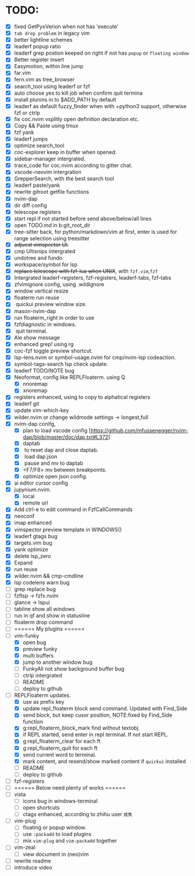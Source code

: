 # TODO:
- [x] fixed GetPyxVerion when not has 'execute'
- [x] `tab drop problem` in legacy vim
- [x] better lightline schemes
- [x] leaderf popup ratio
- [x] leaderf grep postion keeped on right if not has `popup` or `floating window`
- [x] Better register insert
- [x] Easymotion, within line jump
- [x] far.vim
- [x] fern.vim as tree_browser
- [x] search_tool using leaderf or fzf
- [x] auto choose yes to kill job when confirm quit termina
- [x] install plunins in to $ADD_PATH by default
- [x] leaderf as default fuzzy_finder when with +python3 support, otherwise fzf or ctrlp
- [x] fix coc.nvim vsplitly open definition declaration etc.
- [x] Copy && Paste using tmux
- [x] fzf yank
- [x] leaderf jumps
- [x] optimize search_tool
- [x] coc-explorer keep in buffer when opened.
- [x] sidebar-manager intergrated.
- [x] trace_code for coc.nvim according to gitter chat.
- [x] vscode-neovim intergration
- [x] GrepperSearch, with the best search tool
- [x] leaderf paste/yank
- [x] rewrite gitroot getfile functions
- [x] nvim-dap
- [x] dir diff config
- [x] telescope registers
- [x] start repl if not started before send above/below/all lines
- [x] open TODO.md in b:git_root_dir
- [x] tree-sitter back, for python/markdown/vim at first, enter is used for range selection using treesitter
- [x] ~~adjuest vimspector UI.~~
- [x] cmp Ultisnips intergrated
- [x] undotree and fundo
- [x] workspace/symbol for lsp
- [x] ~~replace telescope with fzf-lua when UNIX~~, with `fzf.vim`,`fzf`
- [x] Intergrated leaderf-registers, fzf-registers, leaderf-tabs, fzf-tabs
- [x] zfvimignore config, using .wildignore
- [x] window vertical resize
- [x] floaterm run reuse
- [x] <C-h> quickui preview window size.
- [x] mason-nvim-dap
- [x] run floaterm_right in order to use <M-->
- [x] fzfdiagnostic in windows.
- [x] <M-Q> quit terminal.
- [x] Ale show message
- [x] enhanced grep! using rg
- [x] coc-fzf toggle preview shortcut.
- [x] lsp-lens.nvim or symbol-usage.nvim for cmp/nvim-lsp codeaction.
- [x] symbol-tags-search lsp check update.
- [x] leaderf TODO/NOTE bug
- [x] Neoformat, config like REPLFloaterm. using Q
  - [x] nnoremap
  - [x] xnoremap
- [x] registers enhanced, using <M-y> to copy to alphatical registers
- [x] leaderf git
- [x] update vim-which-key
- [x] wilder.nvim or change wildmode settings -> longest,full
- [x] nvim-dap conifg,
  - [x] plan to load vscode config [https://github.com/mfussenegger/nvim-dap/blob/master/doc/dap.txt#L372]
  - [x] daptab
  - [x] <F3> to reset dap and close daptab.
  - [x] <F5> load dap.json
  - [x] <F6> pause and mv to daptab
  - [x] <F7/F8> mv between breakpoints.
  - [x] optimize open json config.
- [x] ai editor cursor config
- [x] jupynium.nvim.
  - [x] local
  - [x] remote url
- [x] Add ctrl-e to edit command in FzfCallCommands
- [x] neoconf
- [x] imap <C-f> enhanced
- [x] vimspector preview template in WINDOWS()
- [x] leaderf gtags bug
- [x] targets.vim bug
- [x] yank optimize
- [x] delete lsp_zero
- [x] Expand
- [x] run reuse
- [x] wilder.nvim && cmp-cmdline
- [x] lsp codelens warn bug
- [ ] grep replace bug
- [ ] fzflsp -> fzfx.nvim
- [ ] glance -> lspui
- [ ] tabline show all windows
- [ ] run in qf and show in statusline
- [ ] floaterm drop command
- [ ] ====== My plugins ======
- [ ] vim-funky
  - [x] open bug
  - [x] preview funky
  - [x] multi buffers
  - [x] jump to another window bug
  - [ ] FunkyAll not show background buffer bug
  - [ ] ctrlp intergrated
  - [ ] README
  - [ ] deploy to github
- [ ] REPLFloaterm updates.
  - [x] use <M-e> as prefix key
  - [x] update repl_floaterm block send command. Updated with Find_Side
  - [x] send block, but keep cusor position, NOTE:fixed by Find_Side function
  - [x] g:repl_floaterm_block_mark find without textobj.
  - [x] if REPL started, send enter in repl terminal. If not start REPL.
  - [x] g:repl_floaterm_clear for each ft
  - [x] g:repl_floaterm_quit for each ft
  - [x] send current word to terminal.
  - [x] mark content, and resend/show marked content if `quickui` installed
  - [ ] README
  - [ ] deploy to github
- [ ] fzf-registers 
- [ ] ====== Below need plenty of works ======
- [ ] vista
  - [ ] icons bug in windows-terminal
  - [ ] open shortcuts
  - [ ] ctags enhanced, according to zhihu user `成隽`
- [ ] vim-plug
  - [ ] floating or popup window.
  - [ ] use `:packadd` to load plugins
  - [ ] mix `vim-plug` and `vim-packadd` together
- [ ] vim-zeal
  - [ ] view document in (neo)vim
- [ ] rewrite readme
- [ ] introduce video
